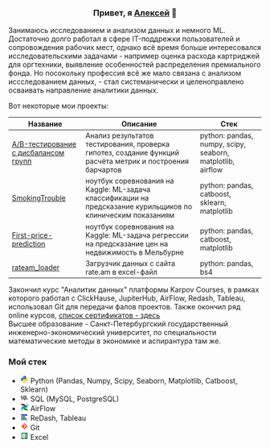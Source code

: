 <h3 align="center">Привет, я <a href="https://t.me/AlexeyPitev" target="_blank">Алексей</a> 👋</h3>


Занимаюсь исследованием и анализом данных и немного ML. Достаточно долго работал в сфере IT-поддрежки пользователей и сопровождения рабочих мест, однако всё время больше интересовался исследовательскими задачами - например оценка расхода картриджей для оргтехники, выявление особенностей распределения премиального фонда. Но посокольку профессия всё же мало связана с анализом иссследованием данных, - стал системанически и целеноправлено осваивать направление аналитики данных.

Вот некоторые мои проекты:

| Название | Описание | Стек |
|----------------------------|----------------------------------------------------------------------------------------------------|--------------------------------------|
|[A/B-тестирование с дисбалансом групп](https://github.com/AlekseyPitev/AB-Test-w-group-imbalance)|Анализ результатов тестирования, проверка гипотез, создание функций расчёта метрик и построения барчартов|python: pandas, numpy, scipy, seaborn, matplotlib, airflow|
| [SmokingTrouble](https://github.com/AlekseyPitev/SmokingTrouble) | ноутбук соревнования на Kaggle: ML-задача классификации на предсказание курильщиков по клиническим показаниям |python: pandas, catboost, sklearn, matplotlib | 
| [First-price-prediction](https://github.com/AlekseyPitev/SmokingTrouble) | ноутбук соревнования на Kaggle: ML-задача регрессии на предсказание цен на недвижимость в Мельбурне| python: pandas, catboost, matplotlib |
| [rateam_loader](https://github.com/AlekseyPitev/rateam_loader) | Загрузчик данных с сайта rate.am в excel-файл | python: pandas, bs4 |

Закончил курс "Аналитик данных" платформы Karpov Courses, в рамках которого работал с ClickHause, JupiterHub, AirFlow, Redash, Tableau, использовал Git для передачи фалов проектов. Также окончил ряд online курсов, [список сертификатов - здесь](https://github.com/AlekseyPitev/Certificates)  
Высшее образование - Санкт-Петербургский государственный инженерно-экономический университет, по специальности математические методы в экономике и аспирантура там же.

### Мой стек

- <img src="python_icon.png" width="16" height="16"> Python (Pandas, Numpy, Scipy, Seaborn, Matplotlib, Catboost, Sklearn)
- <img src="sql_icon.png" width="16" height="16"> SQL (MySQL, PostgreSQL)
- <img src="airflow_icon.png" width="16" height="16"> AirFlow
- <img src="viz_icon.png" width="16" height="16"> ReDash, Tableau
- <img src="git_icon.png" width="16" height="16"> Git
- <img src="excel_icon.png" width="16" height="16"> Excel
  
<!--
**AlekseyPitev/AlekseyPitev** is a ✨ _special_ ✨ repository because its `README.md` (this file) appears on your GitHub profile.

Here are some ideas to get you started:

- 🔭 I’m currently working on ...
- 🌱 I’m currently learning ...
- 👯 I’m looking to collaborate on ...
- 🤔 I’m looking for help with ...
- 💬 Ask me about ...
- 📫 How to reach me: ...
- 😄 Pronouns: ...
- ⚡ Fun fact: ...
-->

